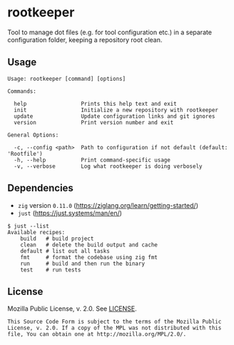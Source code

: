 # rootkeeper

Tool to manage dot files (e.g. for tool configuration etc.) in a separate configuration folder, keeping a repository root clean.

## Usage

```shell
Usage: rootkeeper [command] [options]

Commands:

  help                 Prints this help text and exit
  init                 Initialize a new repository with rootkeeper
  update               Update configuration links and git ignores
  version              Print version number and exit

General Options:

  -c, --config <path>  Path to configuration if not default (default: 'Rootfile')
  -h, --help           Print command-specific usage
  -v, --verbose        Log what rootkeeper is doing verbosely
```

## Dependencies

- `zig` version `0.11.0` (https://ziglang.org/learn/getting-started/)
- `just` (https://just.systems/man/en/)

```shell
$ just --list
Available recipes:
    build   # build project
    clean   # delete the build output and cache
    default # list out all tasks
    fmt     # format the codebase using zig fmt
    run     # build and then run the binary
    test    # run tests
```

## License

Mozilla Public License, v. 2.0. See [LICENSE](./LICENSE).

```
This Source Code Form is subject to the terms of the Mozilla Public
License, v. 2.0. If a copy of the MPL was not distributed with this
file, You can obtain one at http://mozilla.org/MPL/2.0/.
```
